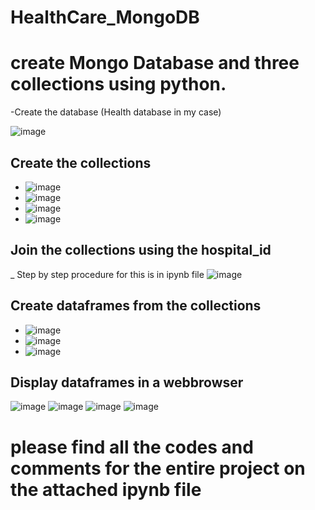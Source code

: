# HealthCare_MongoDB
# create Mongo Database and three collections using python.
-Create the database (Health database in my case)

![image](https://user-images.githubusercontent.com/28698879/115511973-20897d00-a28a-11eb-9f94-5a9300f84831.png)


## Create the collections
- ![image](https://user-images.githubusercontent.com/28698879/115512080-3dbe4b80-a28a-11eb-9a35-56ab4a075cac.png)
- ![image](https://user-images.githubusercontent.com/28698879/115516518-da82e800-a28e-11eb-9101-13f1a7fecc7d.png)
- ![image](https://user-images.githubusercontent.com/28698879/115516569-ea9ac780-a28e-11eb-9492-78eae659d444.png)
- ![image](https://user-images.githubusercontent.com/28698879/115516617-fa1a1080-a28e-11eb-9c59-a54b9104e2ed.png)


## Join the collections using the hospital_id
_ Step by step procedure for this is in ipynb file
![image](https://user-images.githubusercontent.com/28698879/115515121-7875b300-a28d-11eb-83e1-357876d62fd8.png)

## Create dataframes from the collections
- ![image](https://user-images.githubusercontent.com/28698879/115512446-ac9ba480-a28a-11eb-9187-67b936b3e725.png)
- ![image](https://user-images.githubusercontent.com/28698879/115515825-2b461100-a28e-11eb-9a9b-cfada955c440.png)
- ![image](https://user-images.githubusercontent.com/28698879/115515913-44e75880-a28e-11eb-9694-c416c43d9123.png)


## Display dataframes in a webbrowser
![image](https://user-images.githubusercontent.com/28698879/115512888-1fa51b00-a28b-11eb-95e6-c245c763eb04.png)
![image](https://user-images.githubusercontent.com/28698879/115515283-a6f38e00-a28d-11eb-835d-4dcc956118ca.png)
![image](https://user-images.githubusercontent.com/28698879/115513317-9b06cc80-a28b-11eb-89ca-9d7044b7d61c.png)
![image](https://user-images.githubusercontent.com/28698879/115515520-e326ee80-a28d-11eb-9dc9-425f18ad1b98.png)

# please find all the codes and comments for the entire project on the attached ipynb file
